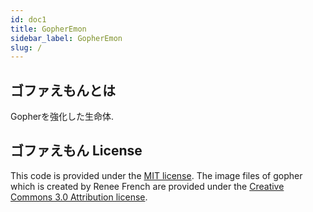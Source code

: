 ```yaml
---
id: doc1
title: GopherEmon
sidebar_label: GopherEmon
slug: /
---
```


## ゴファえもんとは

Gopherを強化した生命体.

## ゴファえもん License

This code is provided under the [MIT license](./LICENSE).
The image files of gopher which is created by Renee French are provided under the [Creative Commons 3.0 Attribution license](https://creativecommons.org/licenses/by/3.0/).
